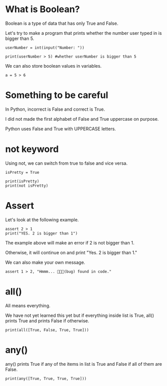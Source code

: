 # What is Boolean?

Boolean is a type of data that has only True and False.

Let's try to make a program that prints whether the number user typed in is bigger than 5.

```
userNumber = int(input("Number: "))

print(userNumber > 5) #whether userNumber is bigger than 5
```

We can also store boolean values in variables.

```
a = 5 > 6
```

# Something to be careful

In Python, incorrect is False and correct is True.

I did not made the first alphabet of False and True uppercase on purpose.

Python uses False and True with UPPERCASE letters.

# not keyword

Using not, we can switch from true to false and vice versa.

```
isPretty = True

print(isPretty)
print(not isPretty)
```

# Assert

Let's look at the following example.

```
assert 2 > 1
print("YES. 2 is bigger than 1")
```

The example above will make an error if 2 is not bigger than 1.

Otherwise, it will continue on and print "Yes. 2 is bigger than 1."

We can also make your own message.

```
assert 1 > 2, "Hmmm... 🐛🐛🐛(bug) found in code."
```

# all()

All means everything.

We have not yet learned this yet but if everything inside list is True, all() prints True and prints False if otherwise.

```
print(all([True, False, True, True]))
```

# any()

any() prints True if any of the items in list is True and False if all of them are False.

```
print(any([True, True, True, True]))
```
